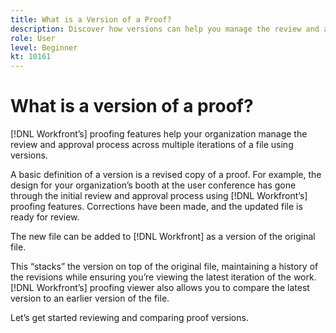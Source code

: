 ```yaml
---
title: What is a Version of a Proof?
description: Discover how versions can help you manage the review and approval process across multiple iterations of a file using [!DNL Adobe Workfront's] proofing features. 
role: User
level: Beginner
kt: 10161
---
```


# What is a version of a proof?

[!DNL Workfront’s] proofing features help your organization manage the review and approval process across multiple iterations of a file using versions.

A basic definition of a version is a revised copy of a proof. For example, the design for your organization’s booth at the user conference has gone through the initial review and approval process using [!DNL Workfront’s] proofing features. Corrections have been made, and the updated file is ready for review.

The new file can be added to [!DNL Workfront] as a version of the original file.

This “stacks” the version on top of the original file, maintaining a history of the revisions while ensuring you’re viewing the latest iteration of the work. [!DNL Workfront’s] proofing viewer also allows you to compare the latest version to an earlier version of the file.

Let’s get started reviewing and comparing proof versions.
